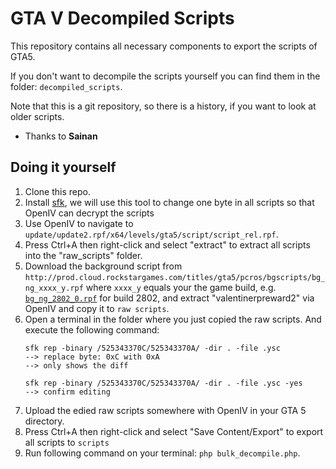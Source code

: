 # GTA V Decompiled Scripts

This repository contains all necessary components to export the scripts of GTA5.

If you don't want to decompile the scripts yourself you can find them in the folder: `decompiled_scripts`.

Note that this is a git repository, so there is a history, if you want to look at older scripts.

- Thanks to **Sainan**

## Doing it yourself

1. Clone this repo.
2. Install [sfk](http://stahlworks.com/downloads.html), we will use this tool to change one byte in all scripts so that OpenIV can decrypt the scripts
3. Use OpenIV to navigate to `update/update2.rpf/x64/levels/gta5/script/script_rel.rpf`.
4. Press Ctrl+A then right-click and select "extract" to extract all scripts into the "raw_scripts" folder.
5. Download the background script from `http://prod.cloud.rockstargames.com/titles/gta5/pcros/bgscripts/bg_ng_xxxx_y.rpf` where `xxxx_y` equals your the game build, e.g. [`bg_ng_2802_0.rpf`](http://prod.cloud.rockstargames.com/titles/gta5/pcros/bgscripts/bg_ng_2802_0.rpf) for build 2802, and extract "valentinerpreward2" via OpenIV and copy it to ``raw scripts``.
6. Open a terminal in the folder where you just copied the raw scripts. And execute the following command: 
    ```
    sfk rep -binary /525343370C/525343370A/ -dir . -file .ysc
    --> replace byte: 0xC with 0xA
    --> only shows the diff

    sfk rep -binary /525343370C/525343370A/ -dir . -file .ysc -yes
    --> confirm editing
    ```
7. Upload the edied raw scripts somewhere with OpenIV in your GTA 5 directory. 
8. Press Ctrl+A then right-click and select "Save Content/Export" to export all scripts to ``scripts``
9. Run following command on your terminal: `php bulk_decompile.php`.
